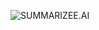 
![SUMMARIZEE.AI]([https://i.ibb.co/NK12JG2/Thumbnail-26.png](https://ibb.co/0j904Dw)https://ibb.co/0j904Dw](https://ibb.co/0j904Dw)https://ibb.co/0j904Dw)


